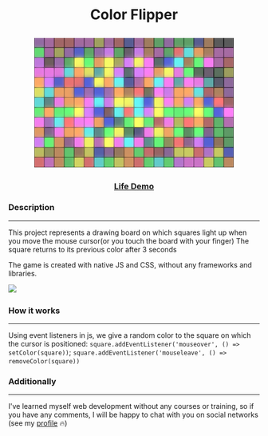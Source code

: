 <h1 align="center">Color Flipper</h1>
<h2 align="center">
<img src="./readme_img/header.png">
</h2>

<h3 align="center">
    <a href="https://color-flipperrr.netlify.app/" target="_blank">Life Demo</a>
</h3>


### Description
___
This project represents a drawing board on which squares light up when you move the mouse cursor(or you touch the board with your finger) The square returns to its previous color after 3 seconds

The game is created with native JS and CSS, without any frameworks and libraries. 
<p><img src="https://img.shields.io/github/languages/top/liyakot/hover-board.svg"></p>

### How it works
___

Using event listeners in js, we give a random color to the square on which the cursor is positioned:
`square.addEventListener('mouseover', () => setColor(square))`;
`square.addEventListener('mouseleave', () => removeColor(square))`


### Additionally
___

I've learned myself web development without any courses or training, so if you have any comments, I will be happy to chat with you on social networks (see  my <a href="https://github.com/liyakot">profile</a> :fire:)
